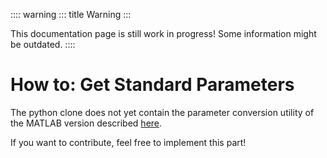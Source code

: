 :::: warning
::: title
Warning
:::

This documentation page is still work in progress! Some information
might be outdated.
::::

# How to: Get Standard Parameters

The python clone does not yet contain the parameter conversion utility
of the MATLAB version described
[here](https://github.com/wichmann-lab/psignifit/wiki/How-to-Get-Standard-Parameters).

If you want to contribute, feel free to implement this part!
